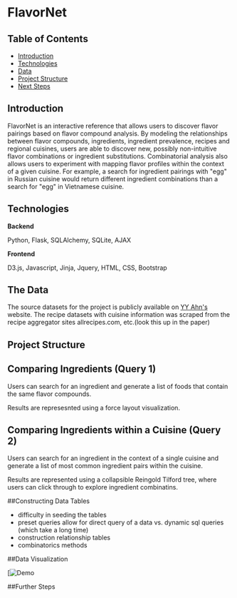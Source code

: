 # FlavorNet

## Table of Contents
- [Introduction](#introduction)
- [Technologies](#technologies)
- [Data](#the-data)
- [Project Structure](#project-structure)
- [Next Steps](#project-structure) 

## Introduction

FlavorNet is an interactive reference that allows users to discover flavor pairings based on flavor compound analysis. By modeling the relationships between flavor compounds, ingredients, ingredient prevalence, recipes and regional cuisines, users are able to discover new, possibly non-intuitive flavor combinations or ingredient substitutions. Combinatorial analysis also allows users to experiment with mapping flavor profiles within the context of a given cuisine. For example, a search for ingredient pairings with "egg" in Russian cuisine would return different ingredient combinations than a search for "egg" in Vietnamese cuisine. 


## Technologies

**Backend**

Python, Flask, SQLAlchemy, SQLite, AJAX

**Frontend**

D3.js, Javascript, Jinja, Jquery, HTML, CSS, Bootstrap

## The Data

The source datasets for the project is publicly available on [YY Ahn's](http://yongyeol.com/) website. The recipe datasets with cuisine information was scraped from the recipe aggregator sites allrecipes.com, etc.(look this up in the paper)  

## Project Structure 

## Comparing Ingredients (Query 1)

Users can search for an ingredient and generate a list of foods that contain the same flavor compounds. 

Results are represesnted using a force layout visualization. 

## Comparing Ingredients within a Cuisine (Query 2)

Users can search for an ingredient in the context of a single cuisine and generate a list of most common ingredient pairs within the cuisine. 

Results are represented using a collapsible Reingold Tilford tree, where users can click through to explore ingredient combinatins. 

##Constructing Data Tables 

- difficulty in seeding the tables
- preset queries allow for direct query of a data vs. dynamic sql queries (which take a long time)
- construction relationship tables
- combinatorics methods 

##Data Visualization

[![Demo](https://github.com/levi006/FlavorNet/blob/master/static/img/runthrough.gif)


##Further Steps 